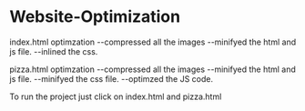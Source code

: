 # Website-Optimization

index.html optimzation
--compressed all the images
--minifyed the html and js file.
--inlined the css.


pizza.html optimzation
--compressed all the images
--minifyed the html and js file.
--minifyed the css file.
--optimzed the JS code.

To run the project just click on index.html and pizza.html